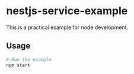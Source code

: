 # nestjs-service-example

This is a practical example for node development.

## Usage

```bash
# Run the example
npm start
```
